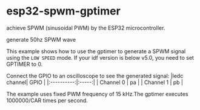# esp32-spwm-gptimer
achieve SPWM (sinusoidal PWM)  by the ESP32 microcontroller.

generate 50hz SPWM wave

This example shows how to use the gptimer to generate a SPWM signal using the `LOW SPEED` mode.
If your idf version is below v5.0, you need to set GPTIMER to 0.

Connect the GPIO to an oscilloscope to see the generated signal:
|ledc channel| GPIO  |
|:----------:|:-----:|
| Channel 0  | pa    |
| Channel 1  | pb    |

The example uses fixed PWM frequency of 15 kHz.The gptimer executes 1000000/CAR times per second.
